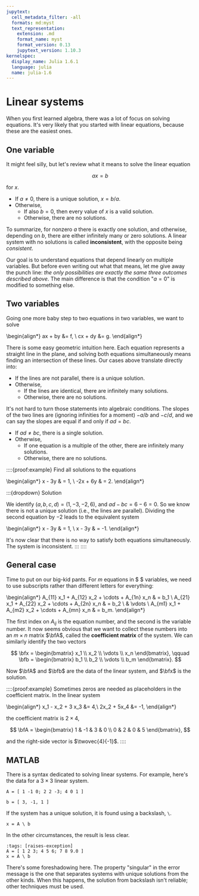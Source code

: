 ```yaml
---
jupytext:
  cell_metadata_filter: -all
  formats: md:myst
  text_representation:
    extension: .md
    format_name: myst
    format_version: 0.13
    jupytext_version: 1.10.3
kernelspec:
  display_name: Julia 1.6.1
  language: julia
  name: julia-1.6
---
```


# Linear systems

When you first learned algebra, there was a lot of focus on solving equations. It's very likely that you started with linear equations, because these are the easiest ones. 

## One variable

It might feel silly, but let's review what it means to solve the linear equation

$$ax = b$$

for $x$.

- If $a\neq 0$, there is a unique solution, $x=b/a$.
- Otherwise,
   - If also $b=0$, then every value of $x$ is a valid solution.
   - Otherwise, there are no solutions.

To summarize, for nonzero $a$ there is exactly one solution, and otherwise, depending on $b$, there are either infinitely many or zero solutions. A linear system with no solutions is called **inconsistent**, with the opposite being *consistent*.

Our goal is to understand equations that depend linearly on multiple variables. But before even writing out what that means, let me give away the punch line: *the only possibilities are exactly the same three outcomes described above*. The main difference is that the condition "$a=0$" is modified to something else.

## Two variables

Going one more baby step to two equations in two variables, we want to solve

\begin{align*}
ax + by &= f, \\
cx + dy &= g.
\end{align*}

There is some easy geometric intuition here. Each equation represents a straight line in the plane, and solving both equations simultaneously means finding an intersection of these lines. Our cases above translate directly into:

- If the lines are not parallel, there is a unique solution.
- Otherwise,
   - If the lines are identical, there are infinitely many solutions.
   - Otherwise, there are no solutions.

It's not hard to turn those statements into algebraic conditions. The slopes of the two lines are (ignoring infinities for a moment) $-a/b$ and $-c/d$, and we can say the slopes are equal if and only if $ad=bc$.

- If $ad\neq bc$, there is a single solution.
- Otherwise,
   - If one equation is a multiple of the other, there are infinitely many solutions.
   - Otherwise, there are no solutions.

::::{proof:example}
Find all solutions to the equations

\begin{align*}
x - 3y & = 1, \\
-2x + 6y & = 2.
\end{align*}

:::{dropdown} Solution

We identify $(a,b,c,d)=(1,-3,-2,6)$, and $ad-bc=6-6=0$. So we know there is not a unique solution (i.e., the lines are parallel). Dividing the second equation by $-2$ leads to the equivalent system

\begin{align*}
x - 3y & = 1, \\
x - 3y & = -1.
\end{align*}

It's now clear that there is no way to satisfy both equations simultaneously. The system is inconsistent.
:::
::::

## General case

Time to put on our big-kid pants. For $m$ equations in $ $ variables, we need to use subscripts rather than different letters for everything:

\begin{align*}
A_{11} x_1 + A_{12} x_2 + \cdots + A_{1n} x_n & = b_1 \\
A_{21} x_1 + A_{22} x_2 + \cdots + A_{2n} x_n & = b_2 \\
& \vdots \\
A_{m1} x_1 + A_{m2} x_2 + \cdots + A_{mn} x_n & = b_m.
\end{align*}

The first index on $A_{ij}$ is the equation number, and the second is the variable number. It now seems obvious that we want to collect these numbers into an $m\times n$ matrix $\bfA$, called the **coefficient matrix** of the system. We can similarly identify the two vectors

$$
\bfx = \begin{bmatrix}
x_1 \\ x_2 \\ \vdots \\ x_n
\end{bmatrix}, \qquad
\bfb = \begin{bmatrix}
b_1 \\ b_2 \\ \vdots \\ b_m
\end{bmatrix}.
$$

Now $\bfA$ and $\bfb$ are the data of the linear system, and $\bfx$ is the solution.

::::{proof:example}
Sometimes zeros are needed as placeholders in the coefficient matrix. In the linear system

\begin{align*}
  x_1 - x_2 + 3 x_3 &= 4,\\
  2x_2 + 5x_4 &= -1,
\end{align*}

the coefficient matrix is $2\times 4$, 

$$
\bfA =
\begin{bmatrix}
1 & -1 & 3 & 0 \\ 0 & 2 & 0 & 5
\end{bmatrix},
$$

and the right-side vector is $\twovec{4}{-1}$.
::::

## MATLAB

There is a syntax dedicated to solving linear systems. For example, here's the data for a $3\times 3$ linear system.

```{code-cell}
A = [ 1 -1 0; 2 2 -3; 4 0 1 ]
```

```{code-cell}
b = [ 3, -1, 1 ]
```

If the system has a unique solution, it is found using a backslash, `\`.

```{code-cell}
x = A \ b
```

In the other circumstances, the result is less clear.

```{code-cell}
:tags: [raises-exception]
A = [ 1 2 3; 4 5 6; 7 8 9.0 ]
x = A \ b
```

There's some foreshadowing here. The property "singular" in the error message is the one that separates systems with unique solutions from the other kinds. When this happens, the solution from backslash isn't reliable; other techniques must be used.
